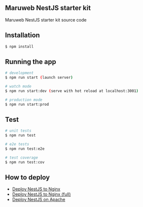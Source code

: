 ## Maruweb NestJS starter kit

Maruweb NestJS starter kit source code
## Installation

```bash
$ npm install
```

## Running the app

```bash
# development
$ npm run start (launch server)

# watch mode
$ npm run start:dev (serve with hot reload at localhost:3001)

# production mode
$ npm run start:prod
```

## Test

```bash
# unit tests
$ npm run test

# e2e tests
$ npm run test:e2e

# test coverage
$ npm run test:cov
```

## How to deploy
- [Deploy NestJS to Nginx](deploy-nestjs-to-nginx.md)
- [Deploy NestJS to Nginx (full)](deploy-nestjs-to-nginx-full.md)
- [Deploy NestJS on Apache](deploy-nestjs-to-apache.md)